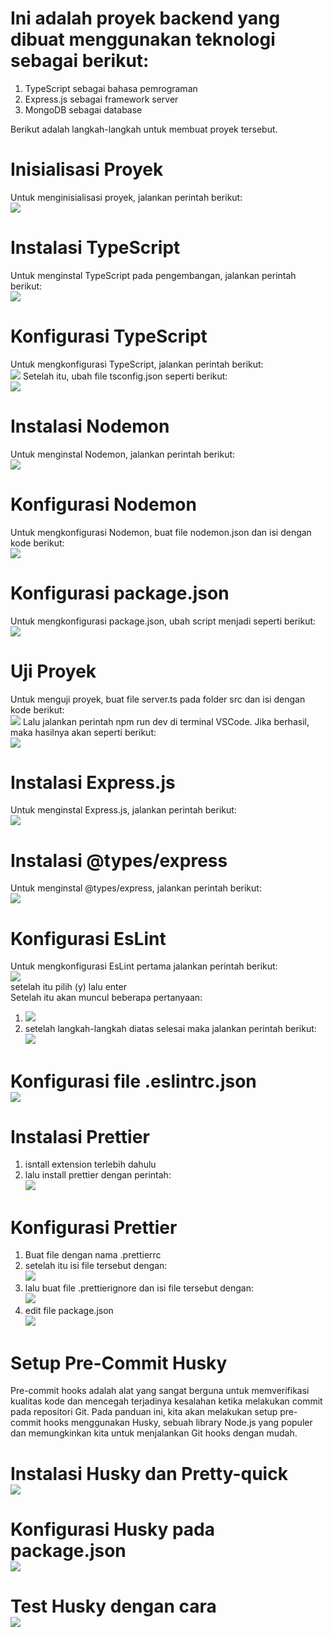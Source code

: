 # Ini adalah proyek backend yang dibuat menggunakan teknologi sebagai berikut:
1. TypeScript sebagai bahasa pemrograman
2. Express.js sebagai framework server
3. MongoDB sebagai database

Berikut adalah langkah-langkah untuk membuat proyek tersebut.
# Inisialisasi Proyek
Untuk menginisialisasi proyek, jalankan perintah berikut: <br> <img src ="./src/assets/imgmd/1.png">
# Instalasi TypeScript
Untuk menginstal TypeScript pada pengembangan, jalankan perintah berikut:<br> <img src="./src/assets/imgmd/2.png">
# Konfigurasi TypeScript
Untuk mengkonfigurasi TypeScript, jalankan perintah berikut:<br> <img src="./src/assets/imgmd/3.png">
Setelah itu, ubah file tsconfig.json seperti berikut:<br> <img src="./src/assets/imgmd/4.png">
# Instalasi Nodemon
Untuk menginstal Nodemon, jalankan perintah berikut:<br> <img src="./src/assets/imgmd/5.png">
# Konfigurasi Nodemon
Untuk mengkonfigurasi Nodemon, buat file nodemon.json dan isi dengan kode berikut:<br> <img src="./src/assets/imgmd/6.png">
# Konfigurasi package.json
Untuk mengkonfigurasi package.json, ubah script menjadi seperti berikut:<br> <img src="./src/assets/imgmd/7.png">
# Uji Proyek
Untuk menguji proyek, buat file server.ts pada folder src dan isi dengan kode berikut:<br> <img src="./src/assets/imgmd/8.png">
Lalu jalankan perintah npm run dev di terminal VSCode. Jika berhasil, maka hasilnya akan seperti berikut:<br> <img src="./src/assets/imgmd/9.png">
# Instalasi Express.js
Untuk menginstal Express.js, jalankan perintah berikut:<br> <img src="./src/assets/imgmd/10.png">
# Instalasi @types/express
Untuk menginstal @types/express, jalankan perintah berikut:<br> <img src="./src/assets/imgmd/11.png">
# Konfigurasi EsLint
Untuk mengkonfigurasi EsLint pertama jalankan perintah berikut:<br> <img src="./src/assets/imgmd/12.png"><br>
setelah itu pilih (y) lalu enter <br>
Setelah itu akan muncul beberapa pertanyaan: <br>
1. <img src="./src/assets/imgmd/13.png"> <br>
2. setelah langkah-langkah diatas selesai maka jalankan perintah berikut: <br> <img src="./src/assets/imgmd/14.png">

# Konfigurasi file .eslintrc.json <br> <img src="./src/assets/imgmd/15.png">
# Instalasi Prettier
1. isntall extension terlebih dahulu
2. lalu install prettier dengan perintah: <br> <img src="./src/assets/imgmd/16.png">
# Konfigurasi Prettier
1. Buat file dengan nama .prettierrc
2. setelah itu isi file tersebut dengan: <br> <img src="./src/assets/imgmd/17.png">
3. lalu buat file .prettierignore dan isi file tersebut dengan: <br> <img src="./src/assets/imgmd/18.png">
4. edit file package.json <br> <img src="./src/assets/imgmd/19.png">
# Setup Pre-Commit Husky
Pre-commit hooks adalah alat yang sangat berguna untuk memverifikasi kualitas kode dan mencegah terjadinya kesalahan ketika melakukan commit pada repositori Git. Pada panduan ini, kita akan melakukan setup pre-commit hooks menggunakan Husky, sebuah library Node.js yang populer dan memungkinkan kita untuk menjalankan Git hooks dengan mudah.
# Instalasi Husky  dan Pretty-quick <br> <img src="./src/assets/imgmd/20.png">
# Konfigurasi Husky pada package.json <br> <img src="./src/assets/imgmd/21.png">
# Test Husky dengan cara <br> <img src="./src/assets/imgmd/22.png">